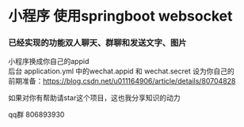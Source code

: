 #  小程序 使用springboot websocket
### 已经实现的功能双人聊天、群聊和发送文字、图片
小程序换成你自己的appid
<br>
后台 application.yml 中的wechat.appid 和 wechat.secret 设为你自己的
<br>
前期准备：https://blog.csdn.net/u011164906/article/details/80704828
<br>

如果对你有帮助请star这个项目，这也我分享知识的动力

qq群 806893930
